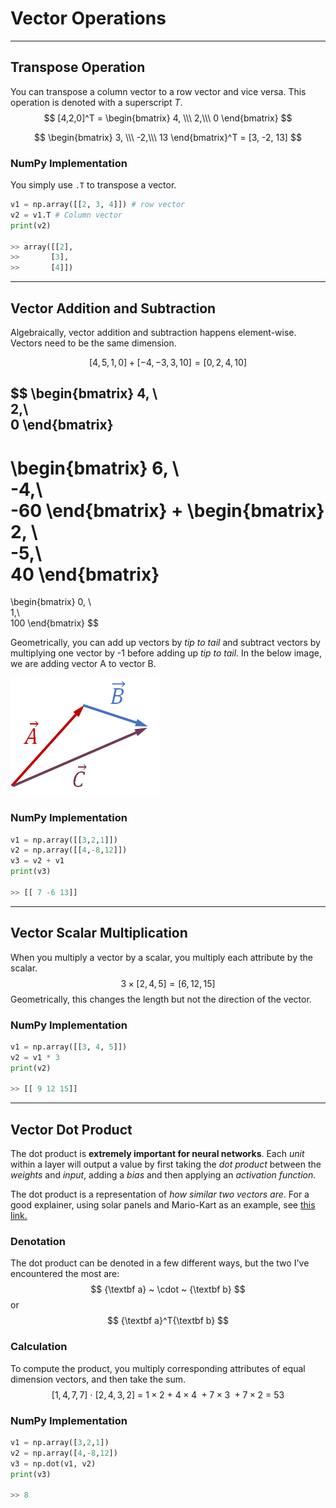 # Vector Operations

---

## Transpose Operation

You can transpose a column vector to a row vector and vice versa. This operation is denoted with a superscript *T*.
$$
[4,2,0]^T = 
\begin{bmatrix}
4, \\\ 
2,\\\ 
0 
\end{bmatrix}
$$

$$
\begin{bmatrix} 
3, \\\ 
-2,\\\
13 
\end{bmatrix}^T
= [3, -2, 13]
$$

### NumPy Implementation

You simply use `.T` to transpose a vector.

```python
v1 = np.array([[2, 3, 4]]) # row vector
v2 = v1.T # Column vector
print(v2)

>> array([[2],
>>       [3],
>>       [4]])
```



---

## Vector Addition and Subtraction

Algebraically, vector addition and subtraction happens element-wise. Vectors need to be the same dimension.

 
$$
[4, 5, 1, 0] + [-4, -3, 3, 10] = [0, 2, 4, 10]
$$

$$
\begin{bmatrix} 
4, \\\
2,\\\
0
\end{bmatrix}
-
\begin{bmatrix} 
6, \\\
-4,\\\
-60
\end{bmatrix}
+
\begin{bmatrix} 
2, \\\
-5,\\\
40
\end{bmatrix}
=
\begin{bmatrix} 
0, \\\
1,\\\
100
\end{bmatrix}
$$


Geometrically, you can add up vectors by *tip to tail* and subtract vectors by multiplying one vector by -1 before adding up *tip to tail*. In the below image, we are adding vector A to vector B.

![](assets/tip-to-tail.png)

### NumPy Implementation

```python
v1 = np.array([[3,2,1]])
v2 = np.array([[4,-8,12]])
v3 = v2 + v1
print(v3)

>> [[ 7 -6 13]]
```



---

## Vector Scalar Multiplication

When you multiply a vector by a scalar, you multiply each attribute by the scalar.
$$
3 \times [2, 4, 5] = [6, 12, 15]
$$
Geometrically, this changes the length but not the direction of the vector.

### NumPy Implementation

```python
v1 = np.array([[3, 4, 5]])
v2 = v1 * 3
print(v2)

>> [[ 9 12 15]]
```

---

## Vector Dot Product

The dot product is **extremely important for neural networks**. Each *unit* within a layer will output a value by first taking the *dot product* between the *weights* and *input*, adding a *bias* and then applying an *activation function*.

The dot product is a representation of *how similar two vectors are*. For a good explainer, using solar panels and Mario-Kart as an example, see [this link.](https://betterexplained.com/articles/vector-calculus-understanding-the-dot-product/)

### Denotation

The dot product can be denoted in a few different ways, but the two I've encountered the most are:
$$
{\textbf a} ~ \cdot ~ {\textbf b}
$$
or
$$
{\textbf a}^T{\textbf b}
$$

### Calculation

To compute the product, you multiply corresponding attributes of equal dimension vectors, and then take the sum.
$$
[1,4,7,7]~\cdot~[2,4,3,2]~=~ 1\times2~+~4\times4~+7\times3~+7\times2~=~53
$$

### NumPy Implementation

```python
v1 = np.array([3,2,1])
v2 = np.array([4,-8,12])
v3 = np.dot(v1, v2)
print(v3)

>> 8
```

